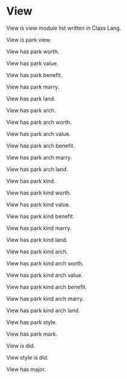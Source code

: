 # View

View is view module list written in Class Lang.

View is park view.

View has park worth.

View has park value.

View has park benefit.

View has park marry.

View has park land.

View has park arch.

View has park arch worth.

View has park arch value.

View has park arch benefit.

View has park arch marry.

View has park arch land.

View has park kind.

View has park kind worth.

View has park kind value.

View has park kind benefit.

View has park kind marry.

View has park kind land.

View has park kind arch.

View has park kind arch worth.

View has park kind arch value.

View has park kind arch benefit.

View has park kind arch marry.

View has park kind arch land.

View has park style.

View has park mark.

View is did.

View style is did.

View has major.